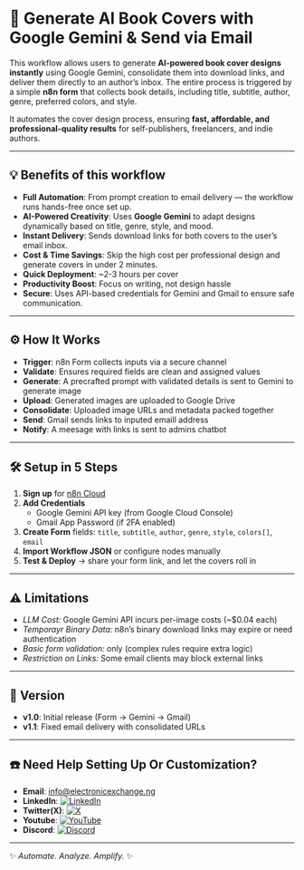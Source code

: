 # 🎨 Generate AI Book Covers with Google Gemini & Send via Email

This workflow allows users to generate **AI-powered book cover designs instantly** using Google Gemini, consolidate them into download links, and deliver them directly to an author’s inbox. The entire process is triggered by a simple **n8n form** that collects book details, including title, subtitle, author, genre, preferred colors, and style.

It automates the cover design process, ensuring **fast, affordable, and professional-quality results** for self-publishers, freelancers, and indie authors.

---

## 💡 Benefits of this workflow

- **Full Automation**: From prompt creation to email delivery — the workflow runs hands-free once set up.
- **AI-Powered Creativity**: Uses **Google Gemini** to adapt designs dynamically based on title, genre, style, and mood.
- **Instant Delivery**: Sends download links for both covers to the user’s email inbox.
- **Cost & Time Savings**: Skip the high cost per professional design and generate covers in under 2 minutes.
- **Quick Deployment**: ~2-3 hours per cover
- **Productivity Boost**: Focus on writing, not design hassle
- **Secure**: Uses API-based credentials for Gemini and Gmail to ensure safe communication.

---

## ⚙️ How It Works

- **Trigger**: n8n Form collects inputs via a secure channel
- **Validate**: Ensures required fields are clean and assigned values
- **Generate**: A precrafted prompt with validated details is sent to Gemini to generate image
- **Upload**: Generated images are uploaded to Google Drive
- **Consolidate**: Uploaded image URLs and metadata packed together
- **Send**: Gmail sends links to inputed emaill address
- **Notify**: A meesage with links is sent to admins chatbot

---

## 🛠 Setup in 5 Steps

1. **Sign up** for [n8n Cloud](https://n8n.io)
2. **Add Credentials**
   - Google Gemini API key (from Google Cloud Console)
   - Gmail App Password (if 2FA enabled)
3. **Create Form** fields: `title`, `subtitle`, `author`, `genre`, `style`, `colors[]`, `email`
4. **Import Workflow JSON** or configure nodes manually
5. **Test & Deploy** → share your form link, and let the covers roll in

---

## ⚠️ Limitations

- _LLM Cost:_ Google Gemini API incurs per-image costs (~$0.04 each)
- _Temporayr Binary Data:_ n8n’s binary download links may expire or need authentication
- _Basic form validation:_ only (complex rules require extra logic)
- _Restriction on Links:_ Some email clients may block external links

---

## 📌 Version

- **v1.0**: Initial release (Form → Gemini → Gmail)
- **v1.1**: Fixed email delivery with consolidated URLs

---

## ☎️ Need Help Setting Up Or Customization?

- **Email**: info@electronicexchange.ng
- **LinkedIn**: [![LinkedIn](https://img.shields.io/badge/LinkedIn-%230077B5.svg?logo=linkedin&logoColor=white)](https://linkedin.com/in/ohunilu)
- **Twitter(X)**: [![X](https://img.shields.io/badge/X-black.svg?logo=X&logoColor=white)](https://x.com/ohunilu)
- **Youtube**: [![YouTube](https://img.shields.io/badge/YouTube-%23FF0000.svg?logo=YouTube&logoColor=white)](https://youtube.com/@ohunilu)
- **Discord**: [![Discord](https://img.shields.io/badge/Discord-%237289DA.svg?logo=discord&logoColor=white)](https://discord.gg/ohunilu)

---

✨ _Automate. Analyze. Amplify._ ✨
